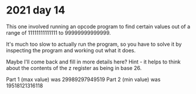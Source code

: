 # 2021 day 14

This one involved running an opcode program to find certain values out of a
range of 11111111111111 to 99999999999999.

It's much too slow to actually run the program, so you have to solve it by
inspecting the program and working out what it does.

Maybe I'll come back and fill in more details here? Hint - it helps to think 
about the contents of the z register as being in base 26.

Part 1 (max value) was 29989297949519
Part 2 (min value) was 19518121316118
